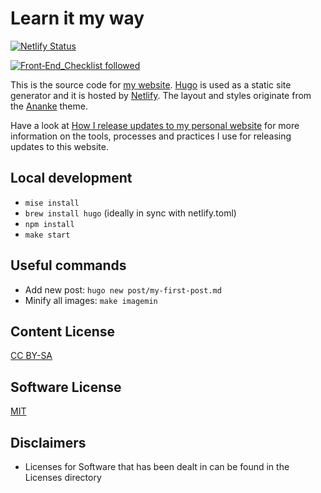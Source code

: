 # Learn it my way

[![Netlify Status](https://api.netlify.com/api/v1/badges/1bd82c76-3450-45aa-b7b4-cf16ea67e647/deploy-status)](https://app.netlify.com/sites/learnitmyway/deploys)

[![Front‑End_Checklist followed](https://img.shields.io/badge/Front‑End_Checklist-followed-brightgreen.svg)](https://github.com/thedaviddias/Front-End-Checklist/)

This is the source code for [my website](https://www.learnitmyway.com).
[Hugo](https://gohugo.io/) is used as a static site generator and it is hosted by [Netlify](https://www.netlify.com/).
The layout and styles originate from the [Ananke](https://github.com/budparr/gohugo-theme-ananke) theme.

Have a look at [How I release updates to my personal website](https://www.learnitmyway.com/how-i-release-updates-to-my-personal-website/) for more information on the tools, processes and practices I use for releasing updates to this website.

## Local development

- `mise install`
- `brew install hugo` (ideally in sync with netlify.toml)
- `npm install`
- `make start`

## Useful commands

- Add new post: `hugo new post/my-first-post.md`
- Minify all images: `make imagemin`

## Content License

[CC BY-SA](http://creativecommons.org/licenses/by-sa/4.0/)

## Software License

[MIT](https://opensource.org/licenses/MIT)

## Disclaimers

- Licenses for Software that has been dealt in can be found in the Licenses directory